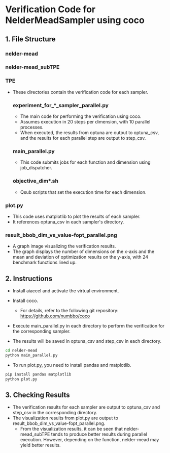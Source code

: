 # Verification Code for NelderMeadSampler using coco

## 1. File Structure

### nelder-mead
### nelder-mead_subTPE
### TPE

- These directories contain the verification code for each sampler.

   ### experiment_for_*_sampler_parallel.py

   - The main code for performing the verification using coco.
   - Assumes execution in 20 steps per dimension, with 10 parallel processes.
   - When executed, the results from optuna are output to optuna_csv, and the results for each parallel step are output to step_csv.

   ### main_parallel.py

   - This code submits jobs for each function and dimension using job_dispatcher.

   ### objective_dim*.sh

   - Qsub scripts that set the execution time for each dimension.


### plot.py

- This code uses matplotlib to plot the results of each sampler.
- It references optuna_csv in each sampler's directory.

### result_bbob_dim_vs_value-fopt_parallel.png

- A graph image visualizing the verification results.
- The graph displays the number of dimensions on the x-axis and the mean and deviation of optimization results on the y-axis, with 24 benchmark functions lined up.

## 2. Instructions

- Install aiaccel and activate the virtual environment.

- Install coco.
  - For details, refer to the following git repository:
    https://github.com/numbbo/coco

- Execute main_parallel.py in each directory to perform the verification for the corresponding sampler.
- The results will be saved in optuna_csv and step_csv in each directory.

```bash
cd nelder-mead
python main_parallel.py
```

- To run plot.py, you need to install pandas and matplotlib.

```bash
pip install pandas matplotlib
python plot.py
```

## 3. Checking Results

- The verification results for each sampler are output to optuna_csv and step_csv in the corresponding directory.
- The visualization results from plot.py are output to result_bbob_dim_vs_value-fopt_parallel.png.
  - From the visualization results, it can be seen that nelder-mead_subTPE tends to produce better results during parallel execution. However, depending on the function, nelder-mead may yield better results.